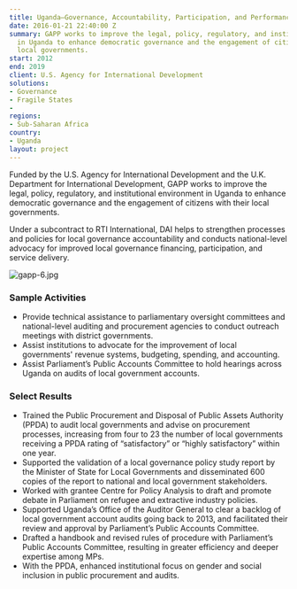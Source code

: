 ```yaml
---
title: Uganda—Governance, Accountability, Participation, and Performance Program (GAPP)
date: 2016-01-21 22:40:00 Z
summary: GAPP works to improve the legal, policy, regulatory, and institutional environment
  in Uganda to enhance democratic governance and the engagement of citizens with their
  local governments.
start: 2012
end: 2019
client: U.S. Agency for International Development
solutions:
- Governance
- Fragile States
- 
regions:
- Sub-Saharan Africa
country:
- Uganda
layout: project
---
```


Funded by the U.S. Agency for International Development and the U.K. Department for International Development, GAPP works to improve the legal, policy, regulatory, and institutional environment in Uganda to enhance democratic governance and the engagement of citizens with their local governments.

Under a subcontract to RTI International, DAI helps to strengthen processes and policies for local governance accountability and conducts national-level advocacy for improved local governance financing, participation, and service delivery.

![gapp-6.jpg](/uploads/gapp-6.jpg)

### Sample Activities

* Provide technical assistance to parliamentary oversight committees and national-level auditing and procurement agencies to conduct outreach meetings with district governments.
* Assist institutions to advocate for the improvement of local governments' revenue systems, budgeting, spending, and accounting.
* Assist Parliament’s Public Accounts Committee to hold hearings across Uganda on audits of local government accounts.

### Select Results

* Trained the Public Procurement and Disposal of Public Assets Authority (PPDA) to audit local governments and advise on procurement processes, increasing from four to 23 the number of local governments receiving a PPDA rating of “satisfactory” or “highly satisfactory”  within one year.
* Supported the validation of a local governance policy study report by the Minister of State for Local Governments and disseminated 600 copies of the report to national and local government stakeholders.
* Worked with grantee Centre for Policy Analysis to draft and promote debate in Parliament on refugee and extractive industry policies.
* Supported Uganda’s Office of the Auditor General to clear a backlog of local government account audits going back to 2013, and facilitated their review and approval by Parliament’s Public Accounts Committee.
* Drafted a handbook and revised rules of procedure with Parliament’s Public Accounts Committee, resulting in greater efficiency and deeper expertise among MPs.
* With the PPDA, enhanced institutional focus on gender and social inclusion in public procurement and audits.